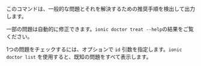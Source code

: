 このコマンドは、一般的な問題とそれを解決するための推奨手順を検出して出力します。

一部の問題は自動的に修正できます。`ionic doctor treat --help`の結果をご覧ください。

1つの問題をチェックするには、オプションで `id` 引数を指定します。`ionic doctor list` を使用すると、既知の問題をすべて表示します。
